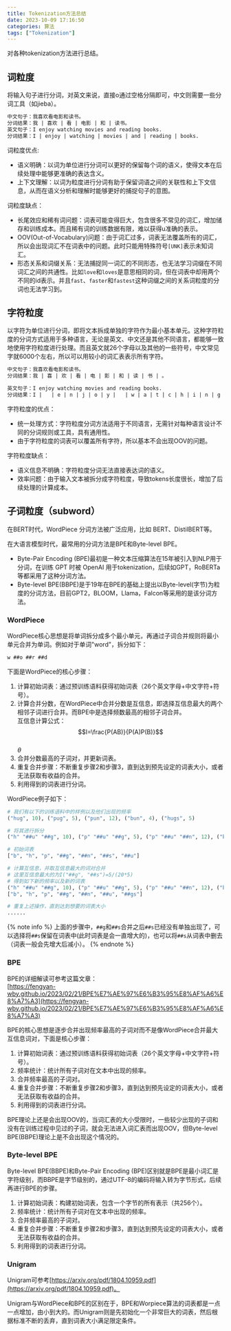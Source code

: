 ```yaml
---
title: Tokenization方法总结
date: 2023-10-09 17:16:50
categories: 算法
tags: ["Tokenization"]
---
```


对各种tokenization方法进行总结。

<!-- more -->

## 词粒度

将输入句子进行分词，对英文来说，直接o通过空格分隔即可，中文则需要一些分词工具（如jieba）。

```txt
中文句子：我喜欢看电影和读书。
分词结果：我 | 喜欢 | 看 | 电影 | 和 | 读书。
英文句子：I enjoy watching movies and reading books.
分词结果：I | enjoy | watching | movies | and | reading | books.
```

词粒度优点:

* 语义明确：以词为单位进行分词可以更好的保留每个词的语义，使得文本在后续处理中能够更准确的表达含义。
* 上下文理解：以词为粒度进行分词有助于保留词语之间的关联性和上下文信息，从而在语义分析和理解时能够更好的捕捉句子的意图。

词粒度缺点：

* 长尾效应和稀有词问题：词表可能变得巨大，包含很多不常见的词汇，增加储存和训练成本。而且稀有词的训练数据有限，难以获得u准确的表示。
* OOV(Out-of-Vocabulary)问题：由于词汇过多，词表无法覆盖所有的词汇，所以会出现词汇不在词表中的问题。此时只能用特殊符号`[UNK]`表示未知词汇。
* 形态关系和词缀关系：无法捕捉同一词汇的不同形态，也无法学习词缀在不同词汇之间的共通性。比如`love`和`loves`是意思相同的词，但在词表中却用两个不同的id表示。并且`fast`、`faster`和`fastest`这种词缀之间的关系词粒度的分词也无法学习到。

## 字符粒度

以字符为单位进行分词，即将文本拆成单独的字符作为最小基本单元。这种字符粒度的分词方式适用于多种语言，无论是英文、中文还是其他不同语言，都能够一致地使用字符粒度进行处理。而且英文就26个字母以及其他的一些符号，中文常见字就6000个左右，所以可以用较小的词汇表表示所有字符。

```txt
中文句子：我喜欢看电影和读书。
分词结果：我 | 喜 | 欢 | 看 | 电 | 影 | 和 | 读 | 书 | 。

英文句子：I enjoy watching movies and reading books.
分词结果：I |   | e | n | j | o | y |   | w | a | t | c | h | i | n | g |   | m | o | v | i | e | s |   | a | n | d |   | r | e | a | d | i | n | g |   | b | o | o | k | s | .
```

字符粒度的优点：

* 统一处理方式：字符粒度分词方法适用于不同语言，无需针对每种语言设计不同的分词规则或工具，具有通用性。
* 由于字符粒度的词表可以覆盖所有字符，所以基本不会出现OOV的问题。

字符粒度缺点：

* 语义信息不明确：字符粒度分词无法直接表达词的语义。
* 效率问题：由于输入文本被拆分成字符粒度，导致tokens长度很长，增加了后续处理的计算成本。

## 子词粒度（subword）

在BERT时代，WordPiece 分词方法被广泛应用，比如 BERT、DistilBERT等。

在大语言模型时代，最常用的分词方法是BPE和Byte-level BPE。
* Byte-Pair Encoding (BPE)最初是一种文本压缩算法在15年被引入到NLP用于分词，在训练 GPT 时被 OpenAI 用于tokenization，后续如GPT，RoBERTa等都采用了这种分词方法。
* Byte-level BPE(BBPE)是于19年在BPE的基础上提出以Byte-level(字节)为粒度的分词方法，目前GPT2，BLOOM，Llama，Falcon等采用的是该分词方法。

### WordPiece

WordPiece核心思想是将单词拆分成多个最小单元，再通过子词合并规则将最小单元合并为单词。例如对于单词"word"，拆分如下：

```txt
w ##o ##r ##d
```

下面是WordPiece的核心步骤：

1. 计算初始词表：通过预训练语料获得初始词表（26个英文字母+中文字符+符号）。
2. 计算合并分数，在WordPiece中合并分数是互信息，即选择互信息最大的两个相邻子词进行合并。而BPE中是选择频数最高的相邻子词合并。  
互信息计算公式：  
$$I=\frac{P(AB)}{P(A)P(B)}$$  
$\theta$
3. 合并分数最高的子词对，并更新词表。
4. 重复合并步骤：不断重复步骤2和步骤3，直到达到预先设定的词表大小，或者无法获取有收益的合并。
5. 利用得到的词表进行分词。

WordPiece例子如下：

```python
# 我们有以下的训练语料中的样例以及他们出现的频率
("hug", 10), ("pug", 5), ("pun", 12), ("bun", 4), ("hugs", 5)

# 将其进行拆分
("h" "##u" "##g", 10), ("p" "##u" "##g", 5), ("p" "##u" "##n", 12), ("b" "##u" "##n", 4), ("h" "##u" "##g" "##s", 5)

# 初始词表
["b", "h", "p", "##g", "##n", "##s", "##u"]

# 计算互信息，并取互信息最大的词对合并
# 这里互信息最大的为I("##g", "##s")=5/(20*5)
# 得到如下新的频率以及新的词表
("h" "##u" "##g", 10), ("p" "##u" "##g", 5), ("p" "##u" "##n", 12), ("b" "##u" "##n", 4), ("h" "##u" "##gs", 5)
["b", "h", "p", "##g", "##n", "##u", "##gs"]

# 重复上述操作，直到达到想要的词表大小
......
```

{% note info %}
上面的步骤中，`##g`和`##s`合并之后`##s`已经没有单独出现了，可以选择将`##s`保留在词表中(此时词表是会一直增大的)，也可以将`##s`从词表中删去（词表一般会先增大后减小）。
{% endnote %}

### BPE

BPE的详细解读可参考这篇文章：  
[https://fengyan-wby.github.io/2023/02/21/BPE%E7%AE%97%E6%B3%95%E8%AF%A6%E8%A7%A3](https://fengyan-wby.github.io/2023/02/21/BPE%E7%AE%97%E6%B3%95%E8%AF%A6%E8%A7%A3)

BPE的核心思想是逐步合并出现频率最高的子词对而不是像WordPiece合并最大互信息词对，下面是核心步骤：

1. 计算初始词表：通过预训练语料获得初始词表（26个英文字母+中文字符+符号）。
2. 频率统计：统计所有子词对在文本中出现的频率。
3. 合并频率最高的子词对。
4. 重复合并步骤：不断重复步骤2和步骤3，直到达到预先设定的词表大小，或者无法获取有收益的合并。
5. 利用得到的词表进行分词。

BPE理论上还是会出现OOV的，当词汇表的大小受限时，一些较少出现的子词和没有在训练过程中见过的子词，就会无法进入词汇表而出现OOV，但Byte-level BPE(BBPE)理论上是不会出现这个情况的。

### Byte-level BPE

Byte-level BPE(BBPE)和Byte-Pair Encoding (BPE)区别就是BPE是最小词汇是字符级别，而BBPE是字节级别的，通过UTF-8的编码将输入转为字节形式，后续再进行BPE的步骤。

1. 计算初始词表：构建初始词表，包含一个字节的所有表示（共256个）。
2. 频率统计：统计所有子词对在文本中出现的频率。
3. 合并频率最高的子词对。
4. 重复合并步骤：不断重复步骤2和步骤3，直到达到预先设定的词表大小，或者无法获取有收益的合并。
5. 利用得到的词表进行分词。

### Unigram

Unigram可参考[https://arxiv.org/pdf/1804.10959.pdf](https://arxiv.org/pdf/1804.10959.pdf)。

Unigram与WordPiece和BPE的区别在于，BPE和Worpiece算法的词表都是一点一点增加，由小到大的。而Unigram则是先初始化一个非常巨大的词表，然后根据标准不断的丢弃，直到词表大小满足限定条件。
